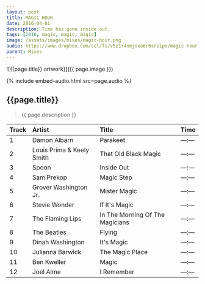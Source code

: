 ```yaml
---
layout: post
title: MAGIC HOUR
date: 2016-04-01
description: Time has gone inside out.
tags: [2016, magic, magic, magic]
image: /assets/images/mixes/magic-hour.png
audio: https://www.dropbox.com/scl/fi/v5z1r4nmjoxa6r6srzipo/magic-hour.mp3?rlkey=740p0ui9t7g4w3sh3eaxvi9qu&raw=1
parent: Mixes
---
```


![{{page.title}} artwork}]({{ page.image }})

{% include embed-audio.html src=page.audio %}

## {{page.title}}
>{{ page.description }}

| Track | Artist                         | Title                               | Time |
|:------|:-------------------------------|:------------------------------------|------|
| 1     | Damon Albarn                   | Parakeet                            | —:—  |
| 2     | Louis Prima & Keely Smith      | That Old Black Magic                | —:—  |
| 3     | Spoon                          | Inside Out                          | —:—  |
| 4     | Sam Prekop                     | Magic Step                          | —:—  |
| 5     | Grover Washington Jr.          | Mister Magic                        | —:—  |
| 6     | Stevie Wonder                  | If It's Magic                       | —:—  |
| 7     | The Flaming Lips               | In The Morning Of The Magicians     | —:—  |
| 8     | The Beatles                    | Flying                              | —:—  |
| 9     | Dinah Washington               | It's Magic                          | —:—  |
| 10    | Julianna Barwick               | The Magic Place                     | —:—  |
| 11    | Ben Kweller                    | Magic                               | —:—  |
| 12    | Joel Alme                      | I Remember                          | —:—  |

